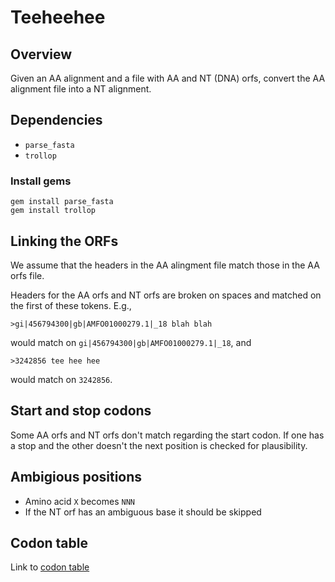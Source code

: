 # Teeheehee #

## Overview ##

Given an AA alignment and a file with AA and NT (DNA) orfs, convert
the AA alignment file into a NT alignment.

## Dependencies ##

- `parse_fasta`
- `trollop`

### Install gems ###

    gem install parse_fasta
    gem install trollop

## Linking the ORFs ##

We assume that the headers in the AA alingment file match those in the
AA orfs file.

Headers for the AA orfs and NT orfs are broken on spaces and matched
on the first of these tokens. E.g.,

    >gi|456794300|gb|AMFO01000279.1|_18 blah blah

would match on `gi|456794300|gb|AMFO01000279.1|_18`, and

    >3242856 tee hee hee

would match on `3242856`.

## Start and stop codons ##

Some AA orfs and NT orfs don't match regarding the start codon. If one
has a stop and the other doesn't the next position is checked for
plausibility.

## Ambigious positions ##

- Amino acid `X` becomes `NNN`
- If the NT orf has an ambiguous base it should be skipped

## Codon table ##

Link to [codon table](http://www.cbs.dtu.dk/courses/27619/codon.html)
